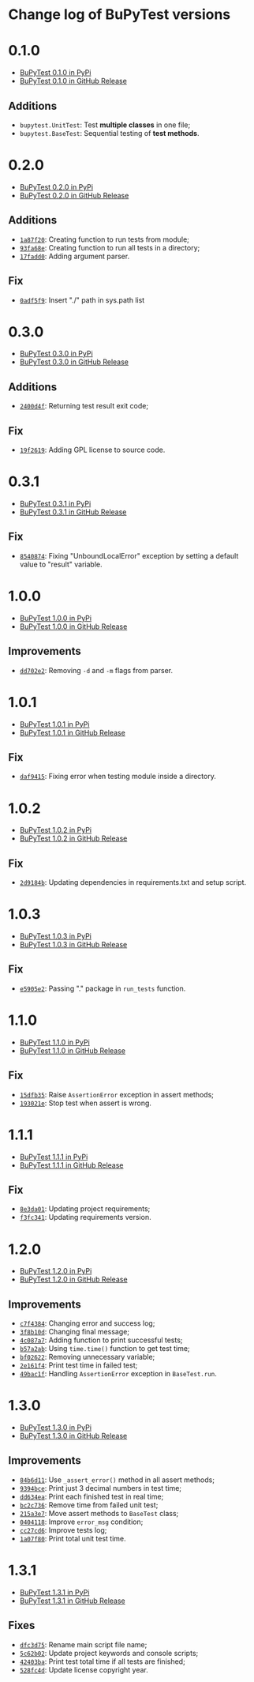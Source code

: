 # Change log of BuPyTest versions

# 0.1.0

- [BuPyTest 0.1.0 in PyPi](https://pypi.org/project/bupytest/0.1.0/)
- [BuPyTest 0.1.0 in GitHub Release](https://github.com/jaedsonpys/bupytest/releases/tag/0.1.0)

## Additions

- `bupytest.UnitTest`: Test **multiple classes** in one file;
- `bupytest.BaseTest`: Sequential testing of **test methods**.

# 0.2.0

- [BuPyTest 0.2.0 in PyPi](https://pypi.org/project/bupytest/0.2.0/)
- [BuPyTest 0.2.0 in GitHub Release](https://github.com/jaedsonpys/bupytest/releases/tag/0.2.0)

## Additions

- [`1a87f20`](https://github.com/jaedsonpys/bupytest/commit/1a87f20): Creating function to run tests from module;
- [`93fa68e`](https://github.com/jaedsonpys/bupytest/commit/93fa68e): Creating function to run all tests in a directory;
- [`17fadd0`](https://github.com/jaedsonpys/bupytest/commit/17fadd0): Adding argument parser.

## Fix

- [`0adf5f9`](https://github.com/jaedsonpys/bupytest/commit/0adf5f9): Insert "./" path in sys.path list

# 0.3.0

- [BuPyTest 0.3.0 in PyPi](https://pypi.org/project/bupytest/0.3.0/)
- [BuPyTest 0.3.0 in GitHub Release](https://github.com/jaedsonpys/bupytest/releases/tag/v0.3.0)

## Additions

- [`2400d4f`](https://github.com/jaedsonpys/bupytest/commit/2400d4f): Returning test result exit code;

## Fix

- [`19f2619`](https://github.com/jaedsonpys/bupytest/commit/19f2619): Adding GPL license to source code.

# 0.3.1

- [BuPyTest 0.3.1 in PyPi](https://pypi.org/project/bupytest/0.3.1/)
- [BuPyTest 0.3.1 in GitHub Release](https://github.com/jaedsonpys/bupytest/releases/tag/v0.3.1)
  
## Fix

- [`8540874`](https://github.com/jaedsonpys/bupytest/commit/8540874): Fixing "UnboundLocalError" exception by setting a default value to "result" variable.

# 1.0.0

- [BuPyTest 1.0.0 in PyPi](https://pypi.org/project/bupytest/1.0.0/)
- [BuPyTest 1.0.0 in GitHub Release](https://github.com/jaedsonpys/bupytest/releases/tag/v1.0.0)
  
## Improvements

- [`dd702e2`](https://github.com/jaedsonpys/bupytest/commit/dd702e2): Removing `-d` and `-m` flags from parser.

# 1.0.1

- [BuPyTest 1.0.1 in PyPi](https://pypi.org/project/bupytest/1.0.1/)
- [BuPyTest 1.0.1 in GitHub Release](https://github.com/jaedsonpys/bupytest/releases/tag/v1.0.1)
  
## Fix

- [`daf9415`](https://github.com/jaedsonpys/bupytest/commit/daf9415): Fixing error when testing module inside a directory.

# 1.0.2

- [BuPyTest 1.0.2 in PyPi](https://pypi.org/project/bupytest/1.0.2/)
- [BuPyTest 1.0.2 in GitHub Release](https://github.com/jaedsonpys/bupytest/releases/tag/v1.0.2)
  
## Fix

- [`2d9184b`](https://github.com/jaedsonpys/bupytest/commit/2d9184b): Updating dependencies in requirements.txt and setup script.

# 1.0.3

- [BuPyTest 1.0.3 in PyPi](https://pypi.org/project/bupytest/1.0.3/)
- [BuPyTest 1.0.3 in GitHub Release](https://github.com/jaedsonpys/bupytest/releases/tag/v1.0.3)
  
## Fix

- [`e5905e2`](https://github.com/jaedsonpys/bupytest/commit/e5905e2): Passing "." package in `run_tests` function.

# 1.1.0

- [BuPyTest 1.1.0 in PyPi](https://pypi.org/project/bupytest/1.1.0/)
- [BuPyTest 1.1.0 in GitHub Release](https://github.com/jaedsonpys/bupytest/releases/tag/v1.1.0)
  
## Fix

- [`15dfb35`](https://github.com/jaedsonpys/bupytest/commit/15dfb35): Raise `AssertionError` exception in assert methods;
- [`193021e`](https://github.com/jaedsonpys/bupytest/commit/193021e): Stop test when assert is wrong.

# 1.1.1

- [BuPyTest 1.1.1 in PyPi](https://pypi.org/project/bupytest/1.1.1/)
- [BuPyTest 1.1.1 in GitHub Release](https://github.com/jaedsonpys/bupytest/releases/tag/v1.1.1)
  
## Fix

- [`8e3da01`](https://github.com/jaedsonpys/bupytest/commit/8e3da01): Updating project requirements;
- [`f3fc341`](https://github.com/jaedsonpys/bupytest/commit/f3fc341): Updating requirements version.

# 1.2.0

- [BuPyTest 1.2.0 in PyPi](https://pypi.org/project/bupytest/1.2.0/)
- [BuPyTest 1.2.0 in GitHub Release](https://github.com/jaedsonpys/bupytest/releases/tag/v1.2.0)
  
## Improvements

- [`c7f4384`](https://github.com/jaedsonpys/bupytest/commit/c7f4384): Changing error and success log;
- [`3f8b10d`](https://github.com/jaedsonpys/bupytest/commit/3f8b10d): Changing final message;
- [`4c087a7`](https://github.com/jaedsonpys/bupytest/commit/4c087a7): Adding function to print successful tests;
- [`b57a2ab`](https://github.com/jaedsonpys/bupytest/commit/b57a2ab): Using `time.time()` function to get test time;
- [`bf02622`](https://github.com/jaedsonpys/bupytest/commit/bf02622): Removing unnecessary variable;
- [`2e161f4`](https://github.com/jaedsonpys/bupytest/commit/2e161f4): Print test time in failed test;
- [`49bac1f`](https://github.com/jaedsonpys/bupytest/commit/49bac1f): Handling `AssertionError` exception in `BaseTest.run`.

# 1.3.0

- [BuPyTest 1.3.0 in PyPi](https://pypi.org/project/bupytest/1.3.0/)
- [BuPyTest 1.3.0 in GitHub Release](https://github.com/jaedsonpys/bupytest/releases/tag/v1.3.0)
  
## Improvements

- [`84b6d11`](https://github.com/jaedsonpys/bupytest/commit/84b6d11): Use `_assert_error()` method in all assert methods;
- [`9394bce`](https://github.com/jaedsonpys/bupytest/commit/9394bce): Print just 3 decimal numbers in test time;
- [`dd634ea`](https://github.com/jaedsonpys/bupytest/commit/dd634ea): Print each finished test in real time;
- [`bc2c736`](https://github.com/jaedsonpys/bupytest/commit/bc2c736): Remove time from failed unit test;
- [`215a3e7`](https://github.com/jaedsonpys/bupytest/commit/215a3e7): Move assert methods to `BaseTest` class;
- [`0404118`](https://github.com/jaedsonpys/bupytest/commit/0404118): Improve `error_msg` condition;
- [`cc27cd6`](https://github.com/jaedsonpys/bupytest/commit/cc27cd6): Improve tests log;
- [`1a07f80`](https://github.com/jaedsonpys/bupytest/commit/1a07f80): Print total unit test time.

# 1.3.1

- [BuPyTest 1.3.1 in PyPi](https://pypi.org/project/bupytest/1.3.1/)
- [BuPyTest 1.3.1 in GitHub Release](https://github.com/jaedsonpys/bupytest/releases/tag/v1.3.1)
  
## Fixes

- [`dfc3d75`](https://github.com/jaedsonpys/bupytest/commit/dfc3d75): Rename main script file name;
- [`5c62b02`](https://github.com/jaedsonpys/bupytest/commit/5c62b02): Update project keywords and console scripts;
- [`42403ba`](https://github.com/jaedsonpys/bupytest/commit/42403ba): Print test total time if all tests are finished;
- [`528fc4d`](https://github.com/jaedsonpys/bupytest/commit/528fc4d): Update license copyright year.